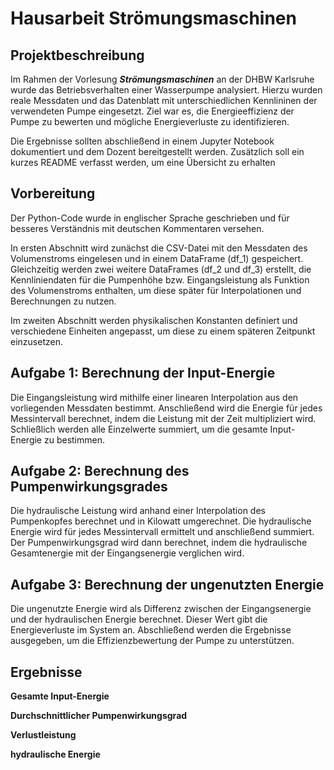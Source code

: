 # Hausarbeit Strömungsmaschinen

## Projektbeschreibung
Im Rahmen der Vorlesung ***Strömungsmaschinen*** an der DHBW Karlsruhe wurde das Betriebsverhalten einer Wasserpumpe analysiert. Hierzu wurden reale Messdaten und das Datenblatt mit unterschiedlichen Kennlininen der verwendeten Pumpe eingesetzt. Ziel war es, die Energieeffizienz der Pumpe zu bewerten und mögliche Energieverluste zu identifizieren.

Die Ergebnisse sollten abschließend in einem Jupyter Notebook dokumentiert und dem Dozent bereitgestellt werden. Zusätzlich soll ein kurzes README verfasst werden, um eine Übersicht zu erhalten

## Vorbereitung

Der Python-Code wurde in englischer Sprache geschrieben und für besseres Verständnis mit deutschen Kommentaren versehen.

In ersten Abschnitt wird zunächst die CSV-Datei mit den Messdaten des Volumenstroms eingelesen und in einem DataFrame (df_1) gespeichert. Gleichzeitig werden zwei weitere DataFrames (df_2 und df_3) erstellt, die Kennliniendaten für die Pumpenhöhe bzw. Eingangsleistung als Funktion des Volumenstroms enthalten, um diese später für Interpolationen und Berechnungen zu nutzen.

Im zweiten Abschnitt werden physikalischen Konstanten definiert und verschiedene Einheiten angepasst, um diese zu einem späteren Zeitpunkt einzusetzen.

## Aufgabe 1: Berechnung der Input-Energie

Die Eingangsleistung wird mithilfe einer linearen Interpolation aus den vorliegenden Messdaten bestimmt. Anschließend wird die Energie für jedes Messintervall berechnet, indem die Leistung mit der Zeit multipliziert wird. Schließlich werden alle Einzelwerte summiert, um die gesamte Input-Energie zu bestimmen.

## Aufgabe 2: Berechnung des Pumpenwirkungsgrades

Die hydraulische Leistung wird anhand einer Interpolation des Pumpenkopfes berechnet und in Kilowatt umgerechnet. Die hydraulische Energie wird für jedes Messintervall ermittelt und anschließend summiert. Der Pumpenwirkungsgrad wird dann berechnet, indem die hydraulische Gesamtenergie mit der Eingangsenergie verglichen wird.

## Aufgabe 3: Berechnung der ungenutzten Energie

Die ungenutzte Energie wird als Differenz zwischen der Eingangsenergie und der hydraulischen Energie berechnet. Dieser Wert gibt die Energieverluste im System an. Abschließend werden die Ergebnisse ausgegeben, um die Effizienzbewertung der Pumpe zu unterstützen.

## Ergebnisse

**Gesamte Input-Energie**

**Durchschnittlicher Pumpenwirkungsgrad**

**Verlustleistung**

**hydraulische Energie**
